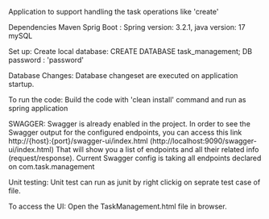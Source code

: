 Application to support handling the task operations like 'create'

Dependencies
 Maven
 Sprig Boot : Spring version: 3.2.1, java version: 17
 mySQL
 
Set up:
 Create local database:
 CREATE DATABASE task_management;
 DB password : 'password'

Database Changes:
  Database changeset are executed on application startup.

To run the code:
  Build the code with 'clean install' command and run as spring application
  
SWAGGER:
Swagger is already enabled in the project. In order to see the Swagger output for the configured endpoints, you can access this link http://{host}:{port}/swagger-ui/index.html (http://localhost:9090/swagger-ui/index.html)
That will show you a list of endpoints and all their related info (request/response).
Current Swagger config is taking all endpoints declared on
 com.task.management
 
Unit testing:
  Unit test can run as junit by right clickig on seprate test case of file. 

To access the UI:
  Open the TaskManagement.html file in browser.

